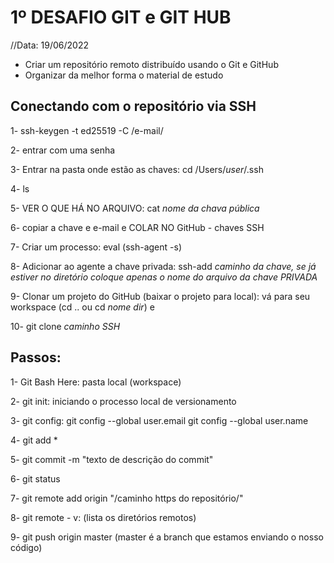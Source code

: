 # 1º DESAFIO GIT e GIT HUB

//Data: 19/06/2022
- Criar um repositório remoto distribuído usando o Git e GitHub
- Organizar da melhor forma o material de estudo

## Conectando com o repositório via SSH

   1- ssh-keygen -t ed25519 -C /e-mail/

   2- entrar com uma senha
   
   3- Entrar na pasta onde estão as chaves: cd /Users/*user*/.ssh
   
   4- ls
   
   5- VER O QUE HÁ NO ARQUIVO: cat *nome da chava pública*
   
   6- copiar a chave e e-mail e COLAR NO GitHub - chaves SSH
   
   7- Criar um processo: eval (ssh-agent -s)
   
   8- Adicionar ao agente a chave privada: ssh-add *caminho da chave, se já estiver no diretório coloque apenas o nome do arquivo da chave PRIVADA*
   
   9- Clonar um projeto do GitHub (baixar o projeto para local): vá para seu workspace (cd .. ou cd *nome dir*) e
   
   10- git clone *caminho SSH*
   
   
## Passos:
1- Git Bash Here: pasta local (workspace)

2- git init: iniciando o processo local de versionamento

3- git config: git config --global user.email
   git config --global user.name
   
4- git add *

5- git commit -m "texto de descrição do commit"

6- git status

7- git remote add origin "/caminho https do repositório/"

8- git remote - v: (lista os diretórios remotos) 

9- git push origin master (master é a branch que estamos enviando o nosso código)

